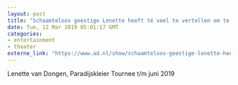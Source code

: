 ```yaml
---
layout: post
title: "Schaamteloos geestige Lenette heeft té veel te vertellen om te stoppen"
date: Tue, 12 Mar 2019 05:01:17 GMT
categories: 
- entertainment 
- theater 
externe_link: "https://www.ad.nl/show/schaamteloos-geestige-lenette-heeft-te-veel-te-vertellen-om-te-stoppen~ad65bba6/"
---
```


Lenette van Dongen, Paradijskleier Tournee t/m juni 2019
